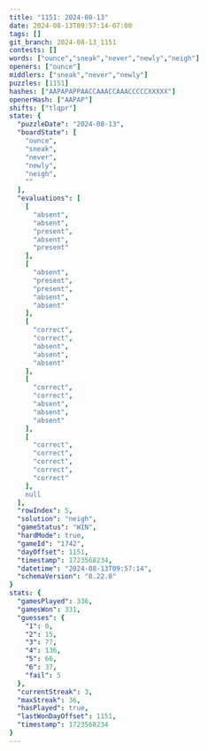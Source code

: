 ```yaml
---
title: "1151: 2024-08-13"
date: 2024-08-13T09:57:14-07:00
tags: []
git_branch: 2024-08-13_1151
contests: []
words: ["ounce","sneak","never","newly","neigh"]
openers: ["ounce"]
middlers: ["sneak","never","newly"]
puzzles: [1151]
hashes: ["AAPAPAPPAACCAAACCAAACCCCCXXXXX"]
openerHash: ["AAPAP"]
shifts: ["tlqpr"]
state: {
  "puzzleDate": "2024-08-13",
  "boardState": [
    "ounce",
    "sneak",
    "never",
    "newly",
    "neigh",
    ""
  ],
  "evaluations": [
    [
      "absent",
      "absent",
      "present",
      "absent",
      "present"
    ],
    [
      "absent",
      "present",
      "present",
      "absent",
      "absent"
    ],
    [
      "correct",
      "correct",
      "absent",
      "absent",
      "absent"
    ],
    [
      "correct",
      "correct",
      "absent",
      "absent",
      "absent"
    ],
    [
      "correct",
      "correct",
      "correct",
      "correct",
      "correct"
    ],
    null
  ],
  "rowIndex": 5,
  "solution": "neigh",
  "gameStatus": "WIN",
  "hardMode": true,
  "gameId": "1742",
  "dayOffset": 1151,
  "timestamp": 1723568234,
  "datetime": "2024-08-13T09:57:14",
  "schemaVersion": "0.22.0"
}
stats: {
  "gamesPlayed": 336,
  "gamesWon": 331,
  "guesses": {
    "1": 0,
    "2": 15,
    "3": 77,
    "4": 136,
    "5": 66,
    "6": 37,
    "fail": 5
  },
  "currentStreak": 3,
  "maxStreak": 36,
  "hasPlayed": true,
  "lastWonDayOffset": 1151,
  "timestamp": 1723568234
}
---
```

<!-- more -->
